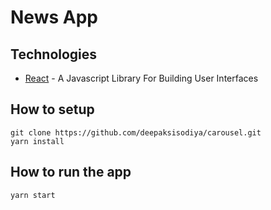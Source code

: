 # News App

## Technologies

- [React](https://facebook.github.io/react/index.html) - A Javascript Library For Building User Interfaces

## How to setup

```
git clone https://github.com/deepaksisodiya/carousel.git
yarn install
```

## How to run the app

```
yarn start
```
